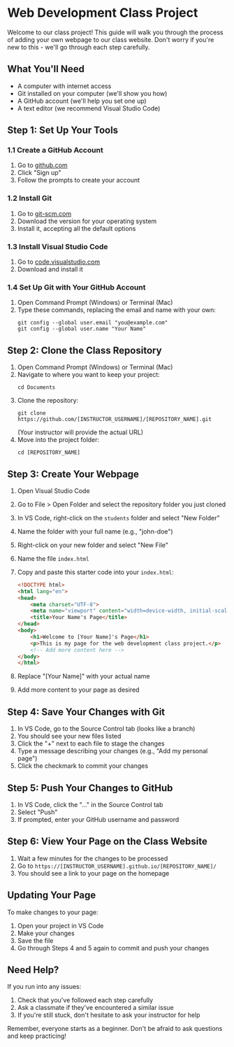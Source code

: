 # Web Development Class Project

Welcome to our class project! This guide will walk you through the process of adding your own webpage to our class website. Don't worry if you're new to this - we'll go through each step carefully.

## What You'll Need

- A computer with internet access
- Git installed on your computer (we'll show you how)
- A GitHub account (we'll help you set one up)
- A text editor (we recommend Visual Studio Code)

## Step 1: Set Up Your Tools

### 1.1 Create a GitHub Account

1. Go to [github.com](https://github.com)
2. Click "Sign up"
3. Follow the prompts to create your account

### 1.2 Install Git

1. Go to [git-scm.com](https://git-scm.com)
2. Download the version for your operating system
3. Install it, accepting all the default options

### 1.3 Install Visual Studio Code

1. Go to [code.visualstudio.com](https://code.visualstudio.com)
2. Download and install it

### 1.4 Set Up Git with Your GitHub Account

1. Open Command Prompt (Windows) or Terminal (Mac)
2. Type these commands, replacing the email and name with your own:
   ```
   git config --global user.email "you@example.com"
   git config --global user.name "Your Name"
   ```

## Step 2: Clone the Class Repository

1. Open Command Prompt (Windows) or Terminal (Mac)
2. Navigate to where you want to keep your project:
   ```
   cd Documents
   ```
3. Clone the repository:
   ```
   git clone https://github.com/[INSTRUCTOR_USERNAME]/[REPOSITORY_NAME].git
   ```
   (Your instructor will provide the actual URL)
4. Move into the project folder:
   ```
   cd [REPOSITORY_NAME]
   ```

## Step 3: Create Your Webpage

1. Open Visual Studio Code
2. Go to File > Open Folder and select the repository folder you just cloned
3. In VS Code, right-click on the `students` folder and select "New Folder"
4. Name the folder with your full name (e.g., "john-doe")
5. Right-click on your new folder and select "New File"
6. Name the file `index.html`
7. Copy and paste this starter code into your `index.html`:

   ```html
   <!DOCTYPE html>
   <html lang="en">
   <head>
       <meta charset="UTF-8">
       <meta name="viewport" content="width=device-width, initial-scale=1.0">
       <title>Your Name's Page</title>
   </head>
   <body>
       <h1>Welcome to [Your Name]'s Page</h1>
       <p>This is my page for the web development class project.</p>
       <!-- Add more content here -->
   </body>
   </html>
   ```

8. Replace "[Your Name]" with your actual name
9. Add more content to your page as desired

## Step 4: Save Your Changes with Git

1. In VS Code, go to the Source Control tab (looks like a branch)
2. You should see your new files listed
3. Click the "+" next to each file to stage the changes
4. Type a message describing your changes (e.g., "Add my personal page")
5. Click the checkmark to commit your changes

## Step 5: Push Your Changes to GitHub

1. In VS Code, click the "..." in the Source Control tab
2. Select "Push"
3. If prompted, enter your GitHub username and password

## Step 6: View Your Page on the Class Website

1. Wait a few minutes for the changes to be processed
2. Go to `https://[INSTRUCTOR_USERNAME].github.io/[REPOSITORY_NAME]/`
3. You should see a link to your page on the homepage

## Updating Your Page

To make changes to your page:

1. Open your project in VS Code
2. Make your changes
3. Save the file
4. Go through Steps 4 and 5 again to commit and push your changes

## Need Help?

If you run into any issues:
1. Check that you've followed each step carefully
2. Ask a classmate if they've encountered a similar issue
3. If you're still stuck, don't hesitate to ask your instructor for help

Remember, everyone starts as a beginner. Don't be afraid to ask questions and keep practicing!